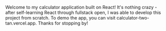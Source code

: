 Welcome to my calculator application built on React! It's nothing crazy - after self-learning React through fullstack open, I was able to develop this project from scratch. To demo the app, you can visit calculator-two-tan.vercel.app. Thanks for stopping by!
